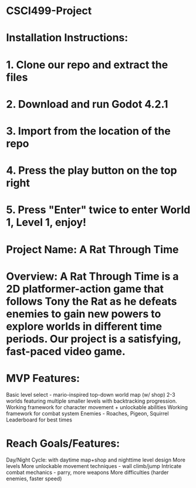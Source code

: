 # CSCI499-Project

# Installation Instructions:
# 1. Clone our repo and extract the files
# 2. Download and run Godot 4.2.1
# 3. Import from the location of the repo
# 4. Press the play button on the top right
# 5. Press "Enter" twice to enter World 1, Level 1, enjoy!

# Project Name: A Rat Through Time

# Overview: A Rat Through Time is a 2D platformer-action game that follows Tony the Rat as he defeats enemies to gain new powers to explore worlds in different time periods. Our project is a satisfying, fast-paced video game.

# MVP Features:
Basic level select - mario-inspired top-down world map (w/ shop)
2-3 worlds featuring multiple smaller levels with backtracking progression.
Working framework for character movement + unlockable abilities
Working framework for combat system
Enemies - Roaches, Pigeon, Squirrel
Leaderboard for best times

# Reach Goals/Features:
Day/Night Cycle: with daytime map+shop and nighttime level design
More levels
More unlockable movement techniques - wall climb/jump
Intricate combat mechanics - parry, more weapons
More difficulties (harder enemies, faster speed)
